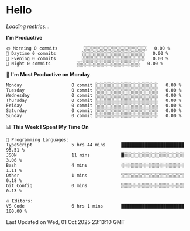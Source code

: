 # Hello

<!-- METRICS:START -->
<p><em>Loading metrics…</em></p>
<!-- METRICS:END -->

<!--START_SECTION:waka-->
**I'm Productive**

```text
🌞 Morning 0 commits          ░░░░░░░░░░░░░░░░░░░░░░░░   0.00 % 
🌆 Daytime 0 commits          ░░░░░░░░░░░░░░░░░░░░░░░░   0.00 % 
🌃 Evening 0 commits          ░░░░░░░░░░░░░░░░░░░░░░░░   0.00 % 
🌙 Night 0 commits          ░░░░░░░░░░░░░░░░░░░░░░░░   0.00 % 
```
📅 **I'm Most Productive on Monday**

```text
Monday                   0 commit ░░░░░░░░░░░░░░░░░░░░░░░░   0.00 % 
Tuesday                  0 commit ░░░░░░░░░░░░░░░░░░░░░░░░   0.00 % 
Wednesday                0 commit ░░░░░░░░░░░░░░░░░░░░░░░░   0.00 % 
Thursday                 0 commit ░░░░░░░░░░░░░░░░░░░░░░░░   0.00 % 
Friday                   0 commit ░░░░░░░░░░░░░░░░░░░░░░░░   0.00 % 
Saturday                 0 commit ░░░░░░░░░░░░░░░░░░░░░░░░   0.00 % 
Sunday                   0 commit ░░░░░░░░░░░░░░░░░░░░░░░░   0.00 % 
```

📊 **This Week I Spent My Time On**

```text
💬 Programming Languages: 
TypeScript               5 hrs 44 mins      ████████████████████████   95.51 % 
JSON                     11 mins            █░░░░░░░░░░░░░░░░░░░░░░░   3.06 % 
Bash                     4 mins             ░░░░░░░░░░░░░░░░░░░░░░░░   1.11 % 
Other                    1 mins             ░░░░░░░░░░░░░░░░░░░░░░░░   0.18 % 
Git Config               0 mins             ░░░░░░░░░░░░░░░░░░░░░░░░   0.13 % 

🔥 Editors: 
VS Code                  6 hrs 1 mins       ████████████████████████   100.00 % 
```

 Last Updated on Wed, 01 Oct 2025 23:13:10 GMT
<!--END_SECTION:waka-->
